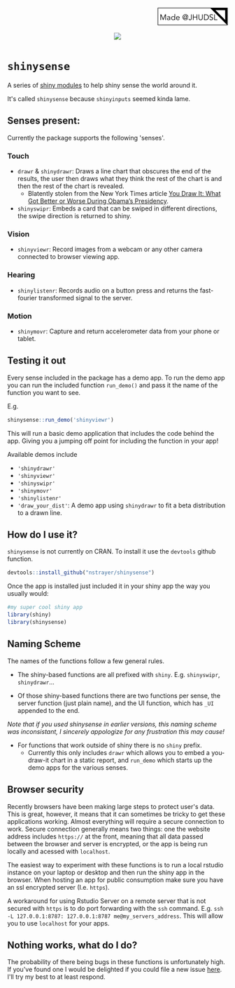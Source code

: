 <p align = 'right'>
  <a href = "http://jhudatascience.org/"> 
    <img src = "https://raw.githubusercontent.com/jhudsl/drawyourprior/master/WWW/jhu_logo.png" height=40 />
  </a>
</p>

<p align = 'center'>
  <img src = "https://github.com/nstrayer/shinysense/raw/master/inst/images/shinysense_wide.png?raw=true" height=120/>
</p>

# `shinysense`

A series of [shiny modules](https://www.rstudio.com/resources/webinars/understanding-shiny-modules/) to help shiny sense the world around it.

It's called `shinysense` because `shinyinputs` seemed kinda lame.

## Senses present:

Currently the package supports the following 'senses'.

### Touch
- `drawr` & `shinydrawr`: Draws a line chart that obscures the end of the results, the user then draws what they think the rest of the chart is and then the rest of the chart is revealed. 
  - Blatently stolen from the New York Times article [You Draw It: What Got Better or
Worse During Obama’s Presidency](https://www.nytimes.com/interactive/2017/01/15/us/politics/you-draw-obama-legacy.html).
- `shinyswipr`: Embeds a card that can be swiped in different directions, the swipe direction is returned to shiny. 


### Vision
- `shinyviewr`: Record images from a webcam or any other camera connected to browser viewing app.

### Hearing
- `shinylistenr`: Records audio on a button press and returns the fast-fourier transformed signal to the server.

### Motion
- `shinymovr`: Capture and return accelerometer data from your phone or tablet.


## Testing it out

Every sense included in the package has a demo app. To run the demo app you can run the included function `run_demo()` and pass it the name of the function you want to see. 

E.g. 
```r
shinysense::run_demo('shinyviewr')
```

This will run a basic demo application that includes the code behind the app. Giving you a jumping off point for including the function in your app!

Available demos include

- `'shinydrawr'`
- `'shinyviewr'`
- `'shinyswipr' `
- `'shinymovr'`
- `'shinylistenr'`
- `'draw_your_dist'`: A demo app using `shinydrawr` to fit a beta distribution to a drawn line.


## How do I use it?

`shinysense` is not currently on CRAN. To install it use the `devtools` github function.

```r
devtools::install_github("nstrayer/shinysense")
```

Once the app is installed just included it in your shiny app the way you usually would:

```r
#my super cool shiny app
library(shiny)
library(shinysense)
```


## Naming Scheme

The names of the functions follow a few general rules. 

- The shiny-based functions are all prefixed with `shiny`. E.g. `shinyswipr`, `shinydrawr`...

- Of those shiny-based functions there are two functions per sense, the server function (just plain name), and the UI function, which has `_UI` appended to the end. 

_Note that if you used shinysense in earlier versions, this naming scheme was inconsistant, I sincerely appologize for any frustration this may cause!_

- For functions that work outside of shiny there is no `shiny` prefix. 
  - Currently this only includes `drawr` which allows you to embed a you-draw-it chart in a static report, and `run_demo` which starts up the demo apps for the various senses. 


## Browser security

Recently browsers have been making large steps to protect user's data. This is great, however, it means that it can sometimes be tricky to get these applications working. Almost everything will require a secure connection to work. Secure connection generally means two things: one the website address includes `https://` at the front, meaning that all data passed between the browser and server is encrypted, or the app is being run locally and acessed with `localhost`. 

The easiest way to experiment with these functions is to run a local rstudio instance on your laptop or desktop and then run the shiny app in the browser. When hosting an app for public consumption make sure you have an ssl encrypted server (I.e. `https`).

A workaround for using Rstudio Server on a remote server that is not secured with `https` is to do port forwarding with the `ssh` command. E.g. `ssh -L 127.0.0.1:8787: 127.0.0.1:8787 me@my_servers_address`. This will allow you to use `localhost` for your apps. 


## Nothing works, what do I do?
The probability of there being bugs in these functions is unfortunately high. If you've found one I would be delighted if you could file a new issue [here](https://github.com/nstrayer/shinysense/issues). I'll try my best to at least respond.
